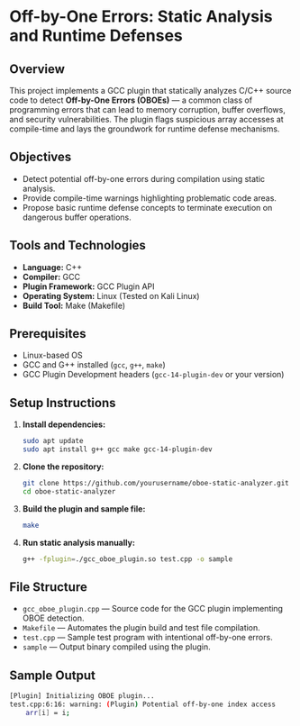 # Off-by-One Errors: Static Analysis and Runtime Defenses

## Overview
This project implements a GCC plugin that statically analyzes C/C++ source code to detect **Off-by-One Errors (OBOEs)** — a common class of programming errors that can lead to memory corruption, buffer overflows, and security vulnerabilities. The plugin flags suspicious array accesses at compile-time and lays the groundwork for runtime defense mechanisms.

## Objectives
- Detect potential off-by-one errors during compilation using static analysis.
- Provide compile-time warnings highlighting problematic code areas.
- Propose basic runtime defense concepts to terminate execution on dangerous buffer operations.

## Tools and Technologies
- **Language:** C++
- **Compiler:** GCC
- **Plugin Framework:** GCC Plugin API
- **Operating System:** Linux (Tested on Kali Linux)
- **Build Tool:** Make (Makefile)

## Prerequisites
- Linux-based OS
- GCC and G++ installed (`gcc`, `g++`, `make`)
- GCC Plugin Development headers (`gcc-14-plugin-dev` or your version)

## Setup Instructions

1. **Install dependencies:**
    ```bash
    sudo apt update
    sudo apt install g++ gcc make gcc-14-plugin-dev
    ```

2. **Clone the repository:**
    ```bash
    git clone https://github.com/yourusername/oboe-static-analyzer.git
    cd oboe-static-analyzer
    ```

3. **Build the plugin and sample file:**
    ```bash
    make
    ```

4. **Run static analysis manually:**
    ```bash
    g++ -fplugin=./gcc_oboe_plugin.so test.cpp -o sample
    ```

## File Structure
- `gcc_oboe_plugin.cpp` — Source code for the GCC plugin implementing OBOE detection.
- `Makefile` — Automates the plugin build and test file compilation.
- `test.cpp` — Sample test program with intentional off-by-one errors.
- `sample` — Output binary compiled using the plugin.

## Sample Output
```bash
[Plugin] Initializing OBOE plugin...
test.cpp:6:16: warning: (Plugin) Potential off-by-one index access
    arr[i] = i;

